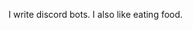 I write discord bots.
I also like eating food.
<!---
oim1/oim1 is a ✨ special ✨ repository because its `README.md` (this file) appears on your GitHub profile.
You can click the Preview link to take a look at your changes.
--->
